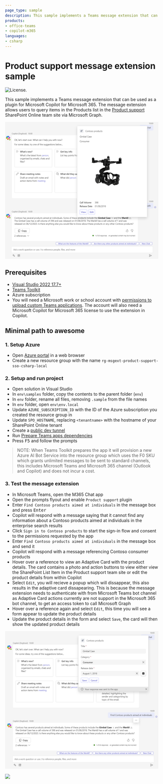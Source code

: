 ```yaml
---
page_type: sample
description: This sample implements a Teams message extension that can be used as a plugin for Microsoft Copilot for Microsoft 365. The message extension enables users to query the Products list in the Product support SharePoint Online team site via Microsoft Graph.
products:
- office-teams
- copilot-m365
languages:
- csharp
---
```


# Product support message extension sample

![License.](https://img.shields.io/badge/license-MIT-green.svg)

This sample implements a Teams message extension that can be used as a plugin for Microsoft Copilot for Microsoft 365. The message extension allows users to query items in the Products list in the [Product support](https://lookbook.microsoft.com/details/81e2fee3-02a0-427b-af8b-8c7f42010fde) SharePoint Online team site via Microsoft Graph.

![Screenshot of the sample extension working in Copilot in Microsoft Teams](./assets/product-card.png)

## Prerequisites

- [Visual Studio 2022 17.7+](https://visualstudio.microsoft.com)
- [Teams Toolkit](https://learn.microsoft.com/microsoftteams/platform/toolkit/toolkit-v4/install-teams-toolkit-vs?pivots=visual-studio-v17-7)
- Azure subscription
- You will need a Microsoft work or school account with [permissions to upload custom Teams applications](https://learn.microsoft.com/microsoftteams/platform/concepts/build-and-test/prepare-your-o365-tenant#enable-custom-teams-apps-and-turn-on-custom-app-uploading). The account will also need a Microsoft Copilot for Microsoft 365 license to use the extension in Copilot.

## Minimal path to awesome

### 1. Setup Azure

- Open [Azure portal](https://portal.azure.com) in a web browser
- Create a new resource group with the name `rg-msgext-product-support-sso-csharp-local`

### 2. Setup and run project

- Open solution in Visual Studio
- In `env\samples` folder, copy the contents to the parent folder (`env`)
- In `env` folder, rename all files, removing `.sample` from the file names
- In `env` folder, open `env\env.local`
- Update `AZURE_SUBSCRIPTION_ID` with the ID of the Azure subscription you created the resource group in
- Update `SPO_HOSTNAME`, replacing `<tenantname>` with the hostname of your SharePoint Online tenant
- Create a [public dev tunnel](https://learn.microsoft.com/microsoftteams/platform/toolkit/toolkit-v4/debug-local-vs?pivots=visual-studio-v17-7#set-up-dev-tunnel-only-for-bot-and-message-extension)
- Run [Prepare Teams apps dependencies](https://learn.microsoft.com/microsoftteams/platform/toolkit/toolkit-v4/debug-local-vs?pivots=visual-studio-v17-7#set-up-your-teams-toolkit)
- Press <kbd>F5</kbd> and follow the prompts

> NOTE: When Teams Toolkit prepares the app it will provision a new Azure AI Bot Service into the resource group which uses the F0 SKU which grants unlimited messages to be sent to standard channels, this includes Microsoft Teams and Microsoft 365 channel (Outlook and Copilot) and does not incur a cost.

### 3. Test the message extension

- In Microsoft Teams, open the M365 Chat app
- Open the prompts flyout and enable `Product support` plugin
- Enter `Find Contoso products aimed at individuals` in the message box and press <kbd>Enter</kbd>
- Copilot will respond with a message saying that it cannot find any information about a Contoso products aimed at individuals in the enterprise search results
- Click `Sign in to Contoso products` to start the sign-in flow and consent to the permissions requested by the app
- Enter `Find Contoso products aimed at individuals` in the message box and send it
- Copilot will respond with a message referencing Contoso consumer products
- Hover over a reference to view an Adaptive Card with the product details. The card contains a photo and action buttons to view either view the SharePoint List Item in the Product support team site or edit the product details from within Copilot
- Select `Edit`, you will recieve a popup which will dissappear, this also results in the adaptive card dissapearing. This is because the message extension needs to authenticate with from Microsoft Teams bot channel as Adaptive Card actions currently are not support in the Microsoft 365 bot channel, to get an access token to call Microsoft Graph
- Hover over a reference again and select `Edit`, this time you will see a form appear to update the product details
- Update the product details in the form and select `Save`, the card will then show the updated product details

![Screenshot of the sample extension working in Copilot in Microsoft Teams](./assets/edit-card.png)

![](https://m365-visitor-stats.azurewebsites.net/SamplesGallery/officedev-copilot-for-m365-plugins-samples-msgext-product-support-sso-csharp)
